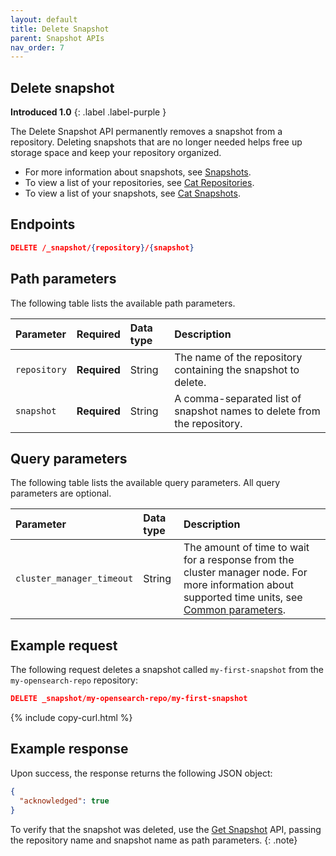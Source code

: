 ```yaml
---
layout: default
title: Delete Snapshot
parent: Snapshot APIs
nav_order: 7
---
```


## Delete snapshot
**Introduced 1.0**
{: .label .label-purple }

The Delete Snapshot API permanently removes a snapshot from a repository. Deleting snapshots that are no longer needed helps free up storage space and keep your repository organized.

* For more information about snapshots, see [Snapshots]({{site.url}}{{site.baseurl}}/opensearch/snapshots/index).
* To view a list of your repositories, see [Cat Repositories]({{site.url}}{{site.baseurl}}/api-reference/cat/cat-repositories).
* To view a list of your snapshots, see [Cat Snapshots]({{site.url}}{{site.baseurl}}/api-reference/cat/cat-snapshots).

<!-- spec_insert_start
api: snapshot.delete
component: endpoints
-->
## Endpoints
```json
DELETE /_snapshot/{repository}/{snapshot}
```
<!-- spec_insert_end -->


<!-- spec_insert_start
api: snapshot.delete
component: path_parameters
-->
## Path parameters

The following table lists the available path parameters.

| Parameter | Required | Data type | Description |
| :--- | :--- | :--- | :--- |
| `repository` | **Required** | String | The name of the repository containing the snapshot to delete. |
| `snapshot` | **Required** | String | A comma-separated list of snapshot names to delete from the repository. |

<!-- spec_insert_end -->

<!-- spec_insert_start
api: snapshot.delete
component: query_parameters
include_deprecated: false
-->
## Query parameters

The following table lists the available query parameters. All query parameters are optional.

| Parameter | Data type | Description |
| :--- | :--- | :--- |
| `cluster_manager_timeout` | String | The amount of time to wait for a response from the cluster manager node. For more information about supported time units, see [Common parameters]({{site.url}}{{site.baseurl}}/api-reference/common-parameters/#time-units). |

<!-- spec_insert_end -->

<!-- spec_insert_start
api: snapshot.delete
component: request_body_parameters
-->
<!-- API snapshot.delete does NOT have a request_body_parameters component -->
<!-- spec_insert_end -->

## Example request

The following request deletes a snapshot called `my-first-snapshot` from the `my-opensearch-repo` repository:

```json
DELETE _snapshot/my-opensearch-repo/my-first-snapshot
```
{% include copy-curl.html %}

## Example response

Upon success, the response returns the following JSON object:

```json
{
  "acknowledged": true
}
```

To verify that the snapshot was deleted, use the [Get Snapshot]({{site.url}}{{site.baseurl}}/api-reference/snapshots/get-snapshot) API, passing the repository name and snapshot name as path parameters.
{: .note}
